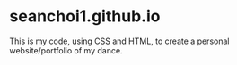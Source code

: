 # seanchoi1.github.io

This is my code, using CSS and HTML, to create a personal website/portfolio of my dance.
